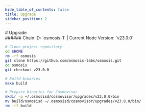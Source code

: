 ```yaml
---
hide_table_of_contents: false
title: Upgrade
sidebar_position: 2
---
```


<div class="h1-with-icon icon-osmosis">
# Upgrade
</div>
###### Chain ID: `osmosis-1` | Current Node Version: `v23.0.0`

```bash
# Clone project repository
cd $HOME
rm -rf osmosis
git clone https://github.com/osmosis-labs/osmosis.git
cd osmosis
git checkout v23.0.0

# Build binaries
make build

# Prepare binaries for Cosmovisor
mkdir -p ~/.osmosisd/cosmovisor/upgrades/v23.0.0/bin
mv build/osmosisd ~/.osmosisd/cosmovisor/upgrades/v23.0.0/bin/
rm -rf build
```